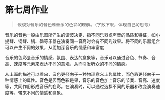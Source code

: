 # 第七周作业

> 谈谈对音乐的音色和音乐的色彩的理解。（字数不限，体现自己的思考）

音乐的音色一般由乐器所产生的谐波决定，指不同乐器或声音的品质和特征，如小提琴、钢琴、锅、罄等乐器在演奏同一音高时会有不同的效果。将不同的乐器组合可以产生不同的效果，从而加深音乐的情感和丰富度

音乐的色彩是音乐的情感、氛围、表达的意象等，音乐可以通过音色、节奏、音高、速度等元素来表达不同的意境，从而引发听众的不同的情感。

从上面的描述可以看出，音色更倾向于一种物理意义上的属性，而色彩更倾向于一种情感上的属性。音色是因而色彩是果，音乐的音色加上音乐的节奏、音高、速度等，共同作用形成音乐的色彩。在演奏时，可以通过选择不同的乐器和改变演奏速度等，带来不同的情感和意象。
